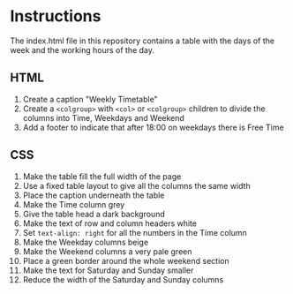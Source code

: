 # Instructions

The index.html file in this repository contains a table with the days of the week and the working hours of the day.


## HTML
1. Create a caption "Weekly Timetable"
2. Create a `<colgroup>` with `<col>` or `<colgroup>` children to divide the columns into Time, Weekdays and Weekend
3. Add a footer to indicate that after 18:00 on weekdays there is Free Time

## CSS
1. Make the table fill the full width of the page
2. Use a fixed table layout to give all the columns the same width
3. Place the caption underneath the table
4. Make the Time column grey
5. Give the table head a dark background
6. Make the text of row and column headers white
7. Set `text-align: right` for all the numbers in the Time column
8. Make the Weekday columns beige
9.  Make the Weekend columns a very pale green
10. Place a green border around the whole weekend section
11. Make the text for Saturday and Sunday smaller
12. Reduce the width of the Saturday and Sunday columns

